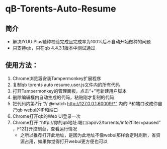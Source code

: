 # qB-Torents-Auto-Resume

## 简介
- 解决IYUU Plus辅种校验完成且完成率为100%后不自动开始做种的问题
- 只支持qb，只在qb 4.4.3.1版本中测试通过

## 使用方法：
1. Chrome浏览嚣安装Tampermonkey扩展程序
2. 复制qb torents auto resume.user.js文件内的所有代码
3. 打开Tampermonkey的管理面板，点击“+”号新建用户脚本
4. 删除编辑框内自动生成的代码，粘贴刚才复制的代码
5. 把代码内第7行 “// @match        http://127.0.0.1:60009/*” 内的IP和端口改成你自己qb webui的IP和端口
6. Chrome打开qb的Web UI登录一次
7. Chrome打开 “http://你的qb地址:端口/api/v2/torrents/info?filter=paused” ，F12打开控制台，查看运行情况
   - 之所以推荐打开此地址，是因为此地址不像webui那样会定时刷新，省资源占用，如果你觉得打开webui更方便也可以
